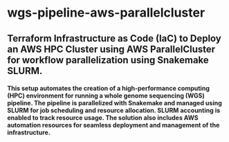# wgs-pipeline-aws-parallelcluster
## Terraform Infrastructure as Code (IaC) to Deploy an AWS HPC Cluster using AWS ParallelCluster for workflow parallelization using Snakemake SLURM.


#### This setup automates the creation of a high-performance computing (HPC) environment for running a whole genome sequencing (WGS) pipeline. The pipeline is parallelized with Snakemake and managed using SLURM for job scheduling and resource allocation. SLURM accounting is enabled to track resource usage. The solution also includes AWS automation resources for seamless deployment and management of the infrastructure.
